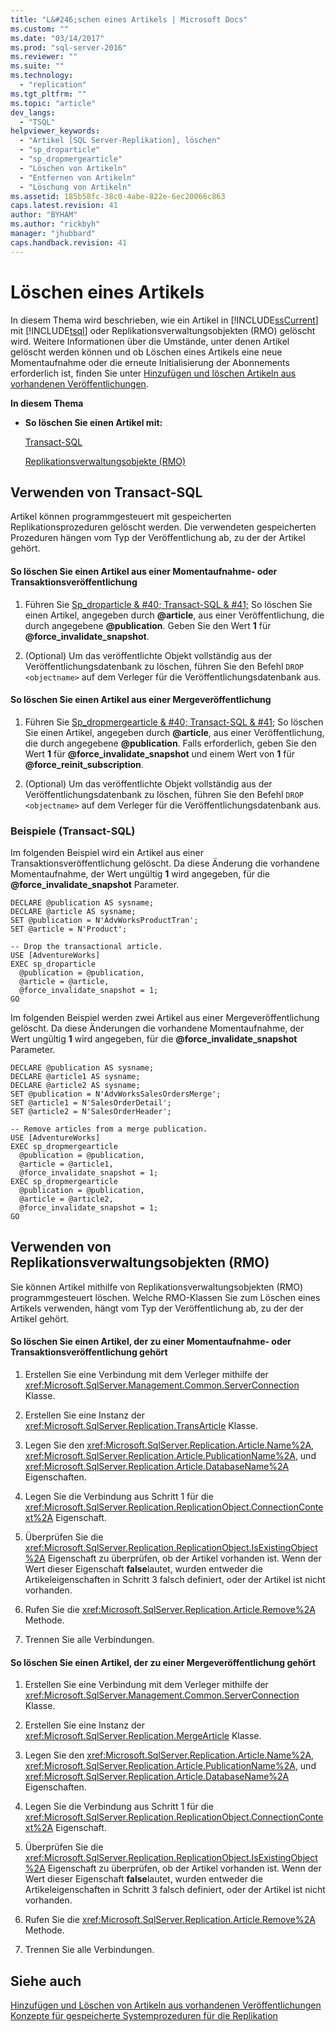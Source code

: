 ```yaml
---
title: "L&#246;schen eines Artikels | Microsoft Docs"
ms.custom: ""
ms.date: "03/14/2017"
ms.prod: "sql-server-2016"
ms.reviewer: ""
ms.suite: ""
ms.technology: 
  - "replication"
ms.tgt_pltfrm: ""
ms.topic: "article"
dev_langs: 
  - "TSQL"
helpviewer_keywords: 
  - "Artikel [SQL Server-Replikation], löschen"
  - "sp_droparticle"
  - "sp_dropmergearticle"
  - "Löschen von Artikeln"
  - "Entfernen von Artikeln"
  - "Löschung von Artikeln"
ms.assetid: 185b58fc-38c0-4abe-822e-6ec20066c863
caps.latest.revision: 41
author: "BYHAM"
ms.author: "rickbyh"
manager: "jhubbard"
caps.handback.revision: 41
---
```

# L&#246;schen eines Artikels
  In diesem Thema wird beschrieben, wie ein Artikel in [!INCLUDE[ssCurrent](../../../includes/sscurrent-md.md)] mit [!INCLUDE[tsql](../../../includes/tsql-md.md)] oder Replikationsverwaltungsobjekten (RMO) gelöscht wird. Weitere Informationen über die Umstände, unter denen Artikel gelöscht werden können und ob Löschen eines Artikels eine neue Momentaufnahme oder die erneute Initialisierung der Abonnements erforderlich ist, finden Sie unter [Hinzufügen und löschen Artikeln aus vorhandenen Veröffentlichungen](../../../relational-databases/replication/publish/add-articles-to-and-drop-articles-from-existing-publications.md).  
  
 **In diesem Thema**  
  
-   **So löschen Sie einen Artikel mit:**  
  
     [Transact-SQL](#TsqlProcedure)  
  
     [Replikationsverwaltungsobjekte (RMO)](#RMOProcedure)  
  
##  <a name="TsqlProcedure"></a> Verwenden von Transact-SQL  
 Artikel können programmgesteuert mit gespeicherten Replikationsprozeduren gelöscht werden. Die verwendeten gespeicherten Prozeduren hängen vom Typ der Veröffentlichung ab, zu der der Artikel gehört.  
  
#### So löschen Sie einen Artikel aus einer Momentaufnahme- oder Transaktionsveröffentlichung  
  
1.  Führen Sie [Sp_droparticle & #40; Transact-SQL & #41;](../../../relational-databases/system-stored-procedures/sp-droparticle-transact-sql.md) So löschen Sie einen Artikel, angegeben durch **@article**, aus einer Veröffentlichung, die durch angegebene **@publication**. Geben Sie den Wert **1** für **@force_invalidate_snapshot**.  
  
2.  (Optional) Um das veröffentlichte Objekt vollständig aus der Veröffentlichungsdatenbank zu löschen, führen Sie den Befehl `DROP <objectname>` auf dem Verleger für die Veröffentlichungsdatenbank aus.  
  
#### So löschen Sie einen Artikel aus einer Mergeveröffentlichung  
  
1.  Führen Sie [Sp_dropmergearticle & #40; Transact-SQL & #41;](../../../relational-databases/system-stored-procedures/sp-dropmergearticle-transact-sql.md) So löschen Sie einen Artikel, angegeben durch **@article**, aus einer Veröffentlichung, die durch angegebene **@publication**. Falls erforderlich, geben Sie den Wert **1** für **@force_invalidate_snapshot** und einem Wert von **1** für **@force_reinit_subscription**.  
  
2.  (Optional) Um das veröffentlichte Objekt vollständig aus der Veröffentlichungsdatenbank zu löschen, führen Sie den Befehl `DROP <objectname>` auf dem Verleger für die Veröffentlichungsdatenbank aus.  
  
###  <a name="TsqlExample"></a> Beispiele (Transact-SQL)  
 Im folgenden Beispiel wird ein Artikel aus einer Transaktionsveröffentlichung gelöscht. Da diese Änderung die vorhandene Momentaufnahme, der Wert ungültig **1** wird angegeben, für die **@force_invalidate_snapshot** Parameter.  
  
```  
DECLARE @publication AS sysname;  
DECLARE @article AS sysname;  
SET @publication = N'AdvWorksProductTran';   
SET @article = N'Product';   
  
-- Drop the transactional article.  
USE [AdventureWorks]  
EXEC sp_droparticle   
  @publication = @publication,   
  @article = @article,  
  @force_invalidate_snapshot = 1;  
GO  
```  
  
 Im folgenden Beispiel werden zwei Artikel aus einer Mergeveröffentlichung gelöscht. Da diese Änderungen die vorhandene Momentaufnahme, der Wert ungültig **1** wird angegeben, für die **@force_invalidate_snapshot** Parameter.  
  
```  
DECLARE @publication AS sysname;  
DECLARE @article1 AS sysname;  
DECLARE @article2 AS sysname;  
SET @publication = N'AdvWorksSalesOrdersMerge';  
SET @article1 = N'SalesOrderDetail';   
SET @article2 = N'SalesOrderHeader';   
  
-- Remove articles from a merge publication.  
USE [AdventureWorks]  
EXEC sp_dropmergearticle   
  @publication = @publication,   
  @article = @article1,  
  @force_invalidate_snapshot = 1;  
EXEC sp_dropmergearticle   
  @publication = @publication,   
  @article = @article2,  
  @force_invalidate_snapshot = 1;  
GO  
```  
  
##  <a name="RMOProcedure"></a> Verwenden von Replikationsverwaltungsobjekten (RMO)  
 Sie können Artikel mithilfe von Replikationsverwaltungsobjekten (RMO) programmgesteuert löschen. Welche RMO-Klassen Sie zum Löschen eines Artikels verwenden, hängt vom Typ der Veröffentlichung ab, zu der der Artikel gehört.  
  
#### So löschen Sie einen Artikel, der zu einer Momentaufnahme- oder Transaktionsveröffentlichung gehört  
  
1.  Erstellen Sie eine Verbindung mit dem Verleger mithilfe der <xref:Microsoft.SqlServer.Management.Common.ServerConnection> Klasse.  
  
2.  Erstellen Sie eine Instanz der <xref:Microsoft.SqlServer.Replication.TransArticle> Klasse.  
  
3.  Legen Sie den <xref:Microsoft.SqlServer.Replication.Article.Name%2A>, <xref:Microsoft.SqlServer.Replication.Article.PublicationName%2A>, und <xref:Microsoft.SqlServer.Replication.Article.DatabaseName%2A> Eigenschaften.  
  
4.  Legen Sie die Verbindung aus Schritt 1 für die <xref:Microsoft.SqlServer.Replication.ReplicationObject.ConnectionContext%2A> Eigenschaft.  
  
5.  Überprüfen Sie die <xref:Microsoft.SqlServer.Replication.ReplicationObject.IsExistingObject%2A> Eigenschaft zu überprüfen, ob der Artikel vorhanden ist. Wenn der Wert dieser Eigenschaft **false**lautet, wurden entweder die Artikeleigenschaften in Schritt 3 falsch definiert, oder der Artikel ist nicht vorhanden.  
  
6.  Rufen Sie die <xref:Microsoft.SqlServer.Replication.Article.Remove%2A> Methode.  
  
7.  Trennen Sie alle Verbindungen.  
  
#### So löschen Sie einen Artikel, der zu einer Mergeveröffentlichung gehört  
  
1.  Erstellen Sie eine Verbindung mit dem Verleger mithilfe der <xref:Microsoft.SqlServer.Management.Common.ServerConnection> Klasse.  
  
2.  Erstellen Sie eine Instanz der <xref:Microsoft.SqlServer.Replication.MergeArticle> Klasse.  
  
3.  Legen Sie den <xref:Microsoft.SqlServer.Replication.Article.Name%2A>, <xref:Microsoft.SqlServer.Replication.Article.PublicationName%2A>, und <xref:Microsoft.SqlServer.Replication.Article.DatabaseName%2A> Eigenschaften.  
  
4.  Legen Sie die Verbindung aus Schritt 1 für die <xref:Microsoft.SqlServer.Replication.ReplicationObject.ConnectionContext%2A> Eigenschaft.  
  
5.  Überprüfen Sie die <xref:Microsoft.SqlServer.Replication.ReplicationObject.IsExistingObject%2A> Eigenschaft zu überprüfen, ob der Artikel vorhanden ist. Wenn der Wert dieser Eigenschaft **false**lautet, wurden entweder die Artikeleigenschaften in Schritt 3 falsch definiert, oder der Artikel ist nicht vorhanden.  
  
6.  Rufen Sie die <xref:Microsoft.SqlServer.Replication.Article.Remove%2A> Methode.  
  
7.  Trennen Sie alle Verbindungen.  
  
## Siehe auch  
 [Hinzufügen und Löschen von Artikeln aus vorhandenen Veröffentlichungen](../../../relational-databases/replication/publish/add-articles-to-and-drop-articles-from-existing-publications.md)   
 [Konzepte für gespeicherte Systemprozeduren für die Replikation](../../../relational-databases/replication/concepts/replication-system-stored-procedures-concepts.md)  
  
  